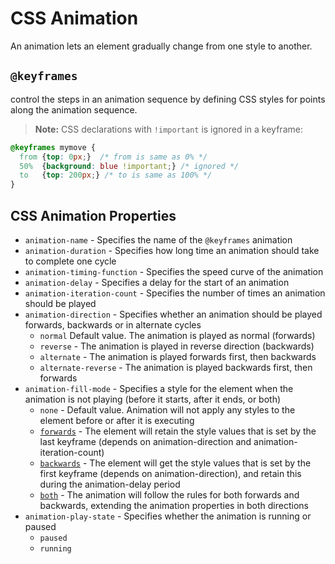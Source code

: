 # CSS Animation

An animation lets an element gradually change from one style to another.

## `@keyframes`

control the steps in an animation sequence by defining CSS styles for points along the animation sequence.

> **Note:** CSS declarations with `!important` is ignored in a keyframe:

```css
@keyframes mymove {
  from {top: 0px;}  /* from is same as 0% */
  50%  {background: blue !important;} /* ignored */
  to   {top: 200px;} /* to is same as 100% */
}
```

## CSS Animation Properties

- `animation-name` - Specifies the name of the `@keyframes` animation
- `animation-duration` - Specifies how long time an animation should take to complete one cycle
- `animation-timing-function` - Specifies the speed curve of the animation
- `animation-delay` - Specifies a delay for the start of an animation
- `animation-iteration-count` - Specifies the number of times an animation should be played
- `animation-direction` - Specifies whether an animation should be played forwards, backwards or in alternate cycles
  - `normal` Default value. The animation is played as normal (forwards)
  - `reverse` - The animation is played in reverse direction (backwards)
  - `alternate` - The animation is played forwards first, then backwards
  - `alternate-reverse` - The animation is played backwards first, then forwards
- `animation-fill-mode` - Specifies a style for the element when the animation is not playing (before it starts, after it ends, or both)
  - `none` - 	Default value. Animation will not apply any styles to the element before or after it is executing
  - [`forwards`](https://www.w3schools.com/cssref/tryit.php?filename=trycss3_animation-fill-mode) - The element will retain the style values that is set by the last keyframe (depends on animation-direction and animation-iteration-count)
  - [`backwards`](https://www.w3schools.com/cssref/tryit.php?filename=trycss3_animation-fill-mode2) - The element will get the style values that is set by the first keyframe (depends on animation-direction), and retain this during the animation-delay period
  - [`both`](https://www.w3schools.com/cssref/tryit.php?filename=trycss3_animation-fill-mode3) - The animation will follow the rules for both forwards and backwards, extending the animation properties in both directions
- `animation-play-state` - Specifies whether the animation is running or paused
  - `paused`
  - `running`